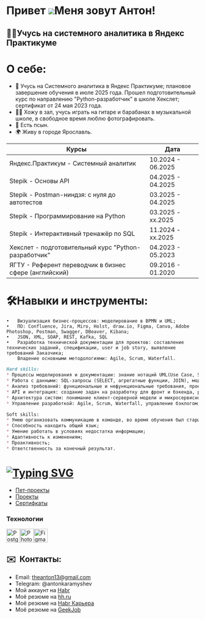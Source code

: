 Привет ![](https://user-images.githubusercontent.com/18350557/176309783-0785949b-9127-417c-8b55-ab5a4333674e.gif)Меня зовут Антон!
=============================================================================================================================

👨‍💻Учусь на системного аналитика в Яндекс Практикуме
-------------------------------------------------

# О себе:  
* 🧠 Учусь на Системного аналитика в Яндекс Практикуме; плановое завершение обучения в июле 2025 года. Прошел подготовительный курс по направлению "Python-разработчик" в школе Хекслет; сертификат от 24 мая 2023 года.
* 🙋‍♂️ Хожу в зал, учусь играть на гитаре и барабанах в музыкальной школе, в свободное время люблю фотографировать. 
* 🐶 Есть псын.
* 🌍 Живу в городе Ярославль.

| Курсы  | Дата  |
| ------------- | ------------- |
| Яндекс.Практикум - Системный аналитик  | 10.2024 - 06.2025  |
| Stepik - Основы API  | 04.2025 - 04.2025  |
| Stepik - Postman-ниндзя: c нуля до автотестов  | 03.2025 - 04.2025  |
| Stepik - Программирование на Python  | 03.2025 - xx.2025  |
| Stepik - Интерактивный тренажёр по SQL  | 11.2024 - xx.2025  |
| Хекслет - подготовительный курс "Python-разработчик"  | 04.2023 - 05.2023  |
| ЯГТУ - Референт переводчик в бизнес сфере (английский)  | 09.2016 - 01.2020  |

# 🛠Навыки и инструменты: 
	•	Визуализация бизнес-процессов: моделирование в BPMN и UML;
	•	ПО: Confluence, Jira, Miro, Holst, draw.io, Figma, Canva, Adobe Photoshop, Postman, Swagger, DBeaver, Kibana;
	•	JSON, XML, SOAP, REST, Kafka, SQL
	•	Разработка технической документации для проектов: составление технических заданий, спецификации, user и job story, выявление требований Заказчика;
		Владение основными методологиями: Agile, Scrum, Waterfall.

```markdown
Hard skills:
* Процессы моделирования и документации: знание нотаций UML(Use Case, Sequence, State Machine) и BPMN (AS IS, TO BE), визуализация процессов (draw.io, Miro, Holst), выявление узких мест;
* Работа с данными: SQL-запросы (SELECT, агрегатные функции, JOIN), моделирование данных, ER-диаграммы до 3НФ, PostgreSQL, MySQL;
* Анализ требований: функциональные и нефункциональные требования, проектирование концептуальных и логических моделей (ERD, DFD, User Story Map), декомпозиция задач на основе бизнес-целей;
* API и интеграция: создание задач на разработку для фронт и бэкенда, разработка спецификаций API, тестирование API в Postman, создание тикетов в Jira;
* Архитектура систем: понимание клиент-серверной модели и микросервисной архитекутры, SOA;
* Управление разработкой: Agile, Scrum, Waterfall, управление бэклогом, приоритезация задач.

Soft skills:
* Умею организовать коммуникацию в команде, во время обучения был старшим студентом во время выполнения проектных работ;
* Способность находить общий язык;
* Умение работать в условиях недостатка информации;
* Адаптивность к изменениям;
* Проактивность;
* Ответственность за конечный результат.
```
# [![Typing SVG](https://readme-typing-svg.demolab.com?font=Fira+Code&pause=1000&width=435&lines=%D0%9F%D0%BE%D1%80%D1%82%D1%84%D0%BE%D0%BB%D0%B8%D0%BE)](https://git.io/typing-svg)
* [Пет-проекты](https://github.com/karamyshevanton/karamyshevanton/tree/main/%D0%9F%D0%B5%D1%82-%D0%BF%D1%80%D0%BE%D0%B5%D0%BA%D1%82%D1%8B) 
* [Проекты](https://github.com/karamyshevanton/karamyshevanton/tree/main/%D0%9F%D0%BE%D1%80%D1%82%D1%84%D0%BE%D0%BB%D0%B8%D0%BE)
* [Сертифкаты](https://github.com/karamyshevanton/karamyshevanton/tree/main/%D0%A1%D0%B5%D1%80%D1%82%D0%B8%D1%84%D0%B8%D0%BA%D0%B0%D1%82%D1%8B)

### Технологии
<a href="https://www.postgresql.org/" target="_blank" rel="noreferrer"><img src="https://raw.githubusercontent.com/danielcranney/readme-generator/main/public/icons/skills/postgresql-colored.svg" width="36" height="36" alt="PostgreSQL" /></a><a href="https://www.adobe.com/uk/products/photoshop.html" target="_blank" rel="noreferrer"><img src="https://raw.githubusercontent.com/danielcranney/readme-generator/main/public/icons/skills/photoshop-colored.svg" width="36" height="36" alt="Photoshop" /></a><a href="https://www.figma.com/" target="_blank" rel="noreferrer"><img src="https://raw.githubusercontent.com/danielcranney/readme-generator/main/public/icons/skills/figma-colored.svg" width="36" height="36" alt="Figma" /></a>
</p>

## ✉️  Контакты:

* Email: theanton13@gmail.com
* Telegram: @antonkaramyshev   
* Мой аккаунт на [Habr](https://habr.com/ru/users/theuna/)
* Моё резюме на [hh.ru](https://yaroslavl.hh.ru/applicant/resumes/view?resume=5970c7caff0546182f0039ed1f457565616f65)
* Моё резюме на [Habr Карьера](https://career.habr.com/karamyshevanton)
* Моё резюме на [GeekJob](https://gkjb.ru/gwy5)

